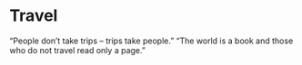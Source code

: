 # Travel
“People don’t take trips – trips take people.” “The world is a book and those who do not travel read only a page.”
